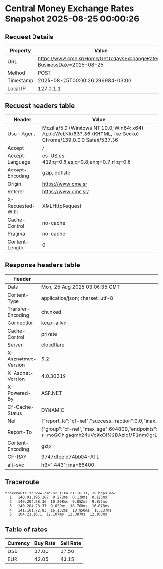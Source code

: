 # Central Money Exchange Rates Snapshot 2025-08-25 00:00:26
## Request Details

| Property | Value |
|----------|-------|
| URL | https://www.cme.sr/Home/GetTodaysExchangeRates/?BusinessDate=2025-08-25 |
| Method | POST |
| Timestamp | 2025-08-25T00:00:26.296984-03:00 |
| Local IP | 127.0.1.1 |
    
## Request headers table

| Header | Value |
|--------|-------|
| User-Agent | Mozilla/5.0 (Windows NT 10.0; Win64; x64) AppleWebKit/537.36 (KHTML, like Gecko) Chrome/139.0.0.0 Safari/537.36 |
| Accept | */* |
| Accept-Language | es-US,es-419;q=0.9,es;q=0.8,en;q=0.7,nl;q=0.6 |
| Accept-Encoding | gzip, deflate |
| Origin | https://www.cme.sr |
| Referer | https://www.cme.sr/ |
| X-Requested-With | XMLHttpRequest |
| Cache-Control | no-cache |
| Pragma | no-cache |
| Content-Length | 0 |

    
## Response headers table
| Header | Value |
|--------|-------|
| Date | Mon, 25 Aug 2025 03:06:35 GMT |
| Content-Type | application/json; charset=utf-8 |
| Transfer-Encoding | chunked |
| Connection | keep-alive |
| Cache-Control | private |
| Server | cloudflare |
| X-Aspnetmvc-Version | 5.2 |
| X-Aspnet-Version | 4.0.30319 |
| X-Powered-By | ASP.NET |
| Cf-Cache-Status | DYNAMIC |
| Nel | {"report_to":"cf-nel","success_fraction":0.0,"max_age":604800} |
| Report-To | {"group":"cf-nel","max_age":604800,"endpoints":[{"url":"https://a.nel.cloudflare.com/report/v4?s=moGOhlgaqmh24uVc9kOi%2BAzIqMF1nmOgrL3P%2BUwChFN4t1qp9sLzgvUJo3ToibaoX%2BKjt2L2qvcpUZFb8rlTm4GlBvxYiNLN"}]} |
| Content-Encoding | gzip |
| CF-RAY | 9747dfcefd74bb04-ATL |
| alt-svc | h3=":443"; ma=86400 |

## Traceroute 

```
traceroute to www.cme.sr (104.21.16.1), 15 hops max
  1   140.91.195.207  0.272ms  0.138ms  0.125ms 
  2   140.204.28.36  10.208ms  9.852ms  9.852ms 
  3   140.204.28.37  9.029ms  18.700ms  16.078ms 
  4   141.101.72.83  16.132ms  10.950ms  10.537ms 
  5   104.21.16.1  12.107ms  12.087ms  12.108ms 

```

## Table of rates

| Currency | Buy Rate | Sell Rate |
|----------|----------|-----------|
| USD | 37.00 | 37.50 |
| EUR | 42.05 | 43.15 |
